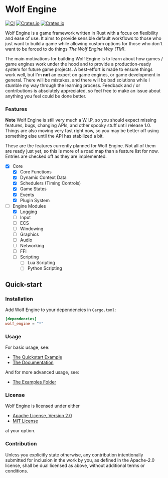# Wolf Engine
[![CI](https://github.com/AlexiWolf/wolf_engine/actions/workflows/ci.yml/badge.svg)](https://github.com/AlexiWolf/wolf_engine/actions/workflows/ci.yml)
[![Crates.io](https://img.shields.io/crates/l/wolf_engine)](https://github.com/AlexiWolf/wolf_engine#license)
[![Crates.io](https://img.shields.io/crates/v/wolf_engine)](https://crates.io/crates/wolf_engine)

Wolf Engine is a game framework written in Rust with a focus on flexibility and ease of use.   It aims to provide 
sensible default workflows to those who just want to build a game while allowing custom options for those who don't 
want to be forced to do things *The Wolf Engine Way (TM)*.  

The main motivations for building Wolf Engine is to learn about how games / game engines work under the hood and to 
provide a production-ready system for future game projects.  A best-effort is made to ensure things work well, but I'm 
**not** an expert on game engines, or game development in general.  There will be mistakes, and there will be bad 
solutions while I stumble my way through the learning process.  Feedback and / or contributions is absolutely 
appreciated, so feel free to make an issue about anything you feel could be done better.

### Features

**Note**  Wolf Engine is still very much a W.I.P, so you should expect missing features, bugs, changing APIs, and 
other spooky stuff until release 1.0.  Things are also moving very fast right now, so you may be better off using 
something else until the API has stabilized a bit.

These are the features currently planned for Wolf Engine.  Not all of them are ready just yet, so this is more of a 
road map than a feature list for now.  Entries are checked off as they are implemented.

- [x] Core
  - [x] Core Functions
  - [x] Dynamic Context Data 
  - [x] Schedulers (Timing Controls)
  - [x] Game States
  - [x] Events
  - [x] Plugin System
- [ ] Engine Modules
  - [x] Logging
  - [ ] Input 
  - [ ] ECS
  - [ ] Windowing
  - [ ] Graphics
  - [ ] Audio
  - [ ] Networking 
  - [ ] FFI
  - [ ] Scripting
    - [ ] Lua Scripting
    - [ ] Python Scripting 

## Quick-start 

### Installation

Add Wolf Engine to your dependencies in `Cargo.toml`:

```TOML
[dependencies]
wolf_engine = "*"
```

### Usage 

For basic usage, see:

 - [The Quickstart Example](https://github.com/AlexiWolf/wolf_engine/blob/main/examples/quickstart.rs)
 - [The Documentation](https://docs.rs/wolf_engine/latest/wolf_engine/) 

And for more advanced usage, see:

 - [The Examples Folder](https://github.com/AlexiWolf/wolf_engine/tree/main/examples)

### License

Wolf Engine is licensed under either 

- [Apache License, Version 2.0](LICENSE-APACHE)
- [MIT License](LICENSE-MIT)

at your option.

### Contribution

Unless you explicitly state otherwise, any contribution intentionally submitted for inclusion in the work by you, as 
defined in the Apache-2.0 license, shall be dual licensed as above, without additional terms or conditions.

